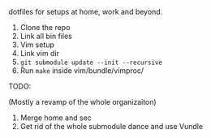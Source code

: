 dotfiles for setups at home, work and beyond.

1. Clone the repo
2. Link all bin files
3. Vim setup
  1. Link vim dir
  2. `git submodule update --init --recursive`
  3. Run `make` inside vim/bundle/vimproc/

TODO:

(Mostly a revamp of the whole organizaiton)

1. Merge home and sec
2. Get rid of the whole submodule dance and use Vundle
